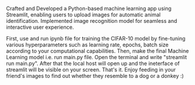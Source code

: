 Crafted and Developed a Python-based machine learning app using Streamlit, enabling users to upload
images for automatic animal identification. Implemented image recognition model for seamless and
interactive user experience.

First, use and run ipynb file for training the CIFAR-10 model by fine-tuning various hyperparameters such as learning rate, epochs, batch size according to your computational capabilities.
Then, make the final Machine Learning model i.e. run main.py file. Open the terminal and write "streamlit run main.py".
After that the local host will open up and the ineterface of streamlit will be visible on your screen. That's it. Enjoy feeding in your friend's images to find out whether they resemble to a dog or a donkey :)
